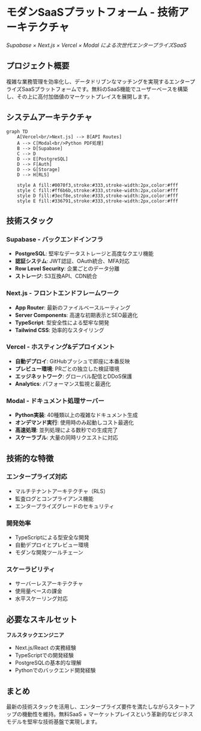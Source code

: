 # モダンSaaSプラットフォーム - 技術アーキテクチャ

*Supabase × Next.js × Vercel × Modal による次世代エンタープライズSaaS*

## プロジェクト概要

複雑な業務管理を効率化し、データドリブンなマッチングを実現するエンタープライズSaaSプラットフォームです。無料のSaaS機能でユーザーベースを構築し、その上に高付加価値のマーケットプレイスを展開します。

## システムアーキテクチャ

```mermaid
graph TD
    A[Vercel<br/>Next.js] --> B[API Routes]
    A --> C[Modal<br/>Python PDF処理]
    B --> D[Supabase]
    C --> D
    D --> E[PostgreSQL]
    D --> F[Auth]
    D --> G[Storage]
    D --> H[RLS]
    
    style A fill:#0070f3,stroke:#333,stroke-width:2px,color:#fff
    style C fill:#ff6b6b,stroke:#333,stroke-width:2px,color:#fff
    style D fill:#3ecf8e,stroke:#333,stroke-width:2px,color:#fff
    style E fill:#336791,stroke:#333,stroke-width:2px,color:#fff
```

## 技術スタック

### Supabase - バックエンドインフラ
- **PostgreSQL**: 堅牢なデータストレージと高度なクエリ機能
- **認証システム**: JWT認証、OAuth統合、MFA対応
- **Row Level Security**: 企業ごとのデータ分離
- **ストレージ**: S3互換API、CDN統合

### Next.js - フロントエンドフレームワーク
- **App Router**: 最新のファイルベースルーティング
- **Server Components**: 高速な初期表示とSEO最適化
- **TypeScript**: 型安全性による堅牢な開発
- **Tailwind CSS**: 効率的なスタイリング

### Vercel - ホスティング&デプロイメント
- **自動デプロイ**: GitHubプッシュで即座に本番反映
- **プレビュー環境**: PRごとの独立した検証環境
- **エッジネットワーク**: グローバル配信とDDoS保護
- **Analytics**: パフォーマンス監視と最適化

### Modal - ドキュメント処理サーバー
- **Python実装**: 40種類以上の複雑なドキュメント生成
- **オンデマンド実行**: 使用時のみ起動しコスト最適化
- **高速処理**: 並列処理による数秒での生成完了
- **スケーラブル**: 大量の同時リクエストに対応

## 技術的な特徴

### エンタープライズ対応
- マルチテナントアーキテクチャ（RLS）
- 監査ログとコンプライアンス機能
- エンタープライズグレードのセキュリティ

### 開発効率
- TypeScriptによる型安全な開発
- 自動デプロイとプレビュー環境
- モダンな開発ツールチェーン

### スケーラビリティ
- サーバーレスアーキテクチャ
- 使用量ベースの課金
- 水平スケーリング対応

## 必要なスキルセット

**フルスタックエンジニア**
- Next.js/React の実務経験
- TypeScriptでの開発経験
- PostgreSQLの基本的な理解
- Pythonでのバックエンド開発経験

## まとめ

最新の技術スタックを活用し、エンタープライズ要件を満たしながらスタートアップの機動性を維持。無料SaaS + マーケットプレイスという革新的なビジネスモデルを堅牢な技術基盤で実現します。
